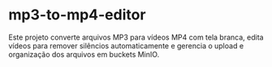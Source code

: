 # mp3-to-mp4-editor
Este projeto converte arquivos MP3 para vídeos MP4 com tela branca, edita vídeos para remover silêncios automaticamente e gerencia o upload e organização dos arquivos em buckets MinIO.
